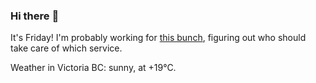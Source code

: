 ### Hi there :wave:

It's Friday! I'm probably working for [this bunch](https://github.com/kohofinancial), figuring out who should take care of which service.

Weather in Victoria BC: sunny, at +19°C.

